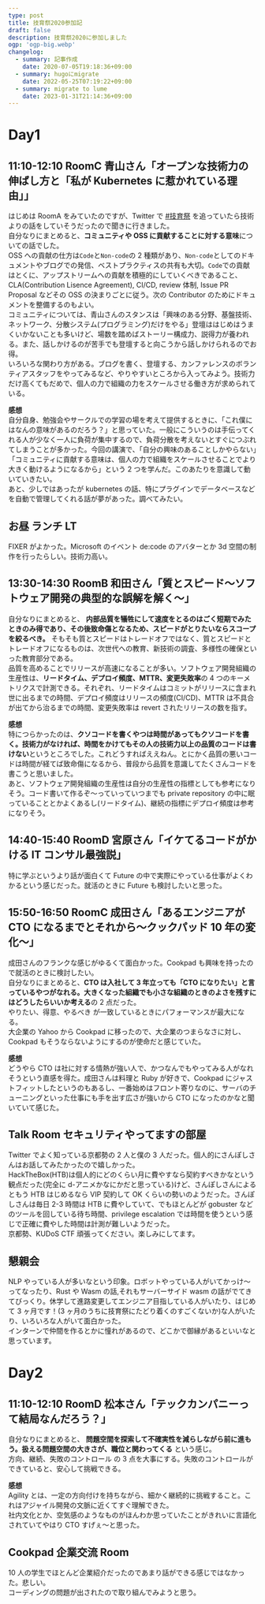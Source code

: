 ```yaml
---
type: post
title: 技育祭2020参加記
draft: false
description: 技育祭2020に参加しました
ogp: 'ogp-big.webp'
changelog:
  - summary: 記事作成
    date: 2020-07-05T19:18:36+09:00
  - summary: hugoにmigrate
    date: 2022-05-25T07:19:22+09:00
  - summary: migrate to lume
    date: 2023-01-31T21:14:36+09:00
---
```


# Day1

## 11:10-12:10 RoomC 青山さん「オープンな技術力の伸ばし方と「私が Kubernetes に惹かれている理由」」

はじめは RoomA をみていたのですが、Twitter で [#技育祭](https://twitter.com/search?q=%23%E6%8A%80%E8%82%B2%E7%A5%AD&src=typed_query) を追っていたら技術よりの話をしていそうだったので聞きに行きました。  
自分なりにまとめると、**コミュニティや OSS に貢献することに対する意味**についての話でした。  
OSS への貢献の仕方は`Code`と`Non-code`の 2 種類があり、`Non-code`としてのドキュメントやブログでの発信、ベストプラクティスの共有も大切。`Code`での貢献はとくに、アップストリームへの貢献を積極的にしていくべきであること、CLA(Contribution Lisence Agreement), CI/CD, review 体制, Issue PR Proposal などその OSS の決まりごとに従う。次の Contributor のためにドキュメントを整備するのもよい。  
コミュニティについては、青山さんのスタンスは「興味のある分野、基盤技術、ネットワーク、分散システム(プログラミング)だけをやる」登壇ははじめはうまくいかないことも多いけど、場数を踏めばストーリー構成力、説得力が養われる。また、話しかけるのが苦手でも登壇すると向こうから話しかけられるのでお得。  
いろいろな関わり方がある。ブログを書く、登壇する、カンファレンスのボランティアスタッフをやってみるなど、やりやすいところから入ってみよう。技術力だけ高くてもだめで、個人の力で組織の力をスケールさせる働き方が求められている。

**感想**  
自分自身、勉強会やサークルでの学習の場を考えて提供するときに、「これ僕にはなんの意味があるのだろう？」と思っていた。一般にこういうのは手伝ってくれる人が少なく一人に負荷が集中するので、負荷分散を考えないとすぐにつぶれてしまうことが多かった。今回の講演で、「自分の興味のあることしかやらない」「コミュニティに貢献する意味は、個人の力で組織をスケールさせることでより大きく動けるようになるから」という 2 つを学んだ。このあたりを意識して動いていきたい。  
あと、少しではあったが kubernetes の話、特にプラグインでデータベースなどを自動で管理してくれる話が夢があった。調べてみたい。

## お昼 ランチ LT

FIXER がよかった。Microsoft のイベント de:code のアバターとか 3d 空間の制作を行ったらしい。技術力高い。

## 13:30-14:30 RoomB 和田さん「質とスピード〜ソフトウェア開発の典型的な誤解を解く〜」

自分なりにまとめると、 **内部品質を犠牲にして速度をとるのはごく短期でみたときのみ得であり、その後致命傷となるため、スピードがとりたいならスコープを絞るべき。** そもそも質とスピードはトレードオフではなく、質とスピードとトレードオフになるものは、次世代への教育、新技術の調査、多様性の確保といった教育部分である。  
品質を高めることでリリースが高速になることが多い。ソフトウェア開発組織の生産性は、**リードタイム、デプロイ頻度、MTTR、変更失敗率**の 4 つのキーメトリクスで計測できる。それぞれ、リードタイムはコミットがリリースに含まれ世に出るまでの時間、デプロイ頻度はリリースの頻度(CI/CD)、MTTR は不具合が出てから治るまでの時間、変更失敗率は revert されたリリースの数を指す。

**感想**  
特につらかったのは、**クソコードを書くやつは時間があってもクソコードを書く。技術力がなければ、時間をかけてもその人の技術力以上の品質のコードは書けない**というところでした。これどうすればええねん。とにかく品質の悪いコードは時間が経てば致命傷になるから、普段から品質を意識してたくさんコードを書こうと思いました。  
あと、ソフトウェア開発組織の生産性は自分の生産性の指標としても参考になりそう。コード書いて作るぞ〜っていっていつまでも private repository の中に眠っていることとかよくあるし(リードタイム)、継続の指標にデプロイ頻度は参考になりそう。

## 14:40-15:40 RoomD 宮原さん「イケてるコードがかける IT コンサル最強説」

特に学ぶというより話が面白くて Future の中で実際にやっている仕事がよくわかるという感じだった。就活のときに Future も検討したいと思った。

## 15:50-16:50 RoomC 成田さん「あるエンジニアが CTO になるまでとそれから〜クックパッド 10 年の変化〜」

成田さんのフランクな感じがゆるくて面白かった。Cookpad も興味を持ったので就活のときに検討したい。  
自分なりにまとめると、**CTO は入社して 3 年立っても「CTO になりたい」と言っているやつがなれる。大きくなった組織でも小さな組織のときのよさを残すにはどうしたらいいか考える**の 2 点だった。  
やりたい、得意、やるべき が一致しているときにパフォーマンスが最大になる。  
大企業の Yahoo から Cookpad に移ったので、大企業のつまらなさに対し、Cookpad もそうならないようにするのが使命だと感じていた。

**感想**  
どうやら CTO は社に対する情熱が強い人で、かつなんでもやってみる人がなれそうという直感を得た。成田さんは料理と Ruby が好きで、Cookpad にジャストフィットしたというのもあるし、一番始めはフロント寄りなのに、サーバのチューニングといった仕事にも手を出す広さが強いから CTO になったのかなと聞いていて感じた。

## Talk Room セキュリティやってますの部屋

Twitter でよく知っている京都勢の 2 人と僕の 3 人だった。個人的にさんぽしさんはお話してみたかったので嬉しかった。  
HackTheBox(HTB)は個人的にどのくらい月に費やすなら契約すべきかなという観点だった(完全に d-アニメかなにかだと思っている)けど、さんぽしさんによるともう HTB はじめるなら VIP 契約して OK くらいの勢いのようだった。さんぽしさんは毎日 2-3 時間は HTB に費やしていて、でもほとんどが gobuster などのツールを回している待ち時間、privilege escalation では時間を使うという感じで正確に費やした時間は計測が難しいようだった。  
京都勢、KUDoS CTF 頑張ってください。楽しみにしてます。

## 懇親会

NLP やっている人が多いなという印象。ロボットやっている人がいてかっけ〜ってなったり、Rust や Wasm の話,それもサーバーサイド wasm の話がでてきてびっくり。休学して進路変更してエンジニア目指している人がいたり、はじめて 3 ヶ月です！(3 ヶ月のうちに技育祭にたどり着くのすごくないか)な人がいたり、いろいろな人がいて面白かった。  
インターンで仲間を作るとかに憧れがあるので、どこかで御縁があるといいなと思っています。

# Day2

## 11:10-12:10 RoomD 松本さん「テックカンパニーって結局なんだろう？」

自分なりにまとめると、 **問題空間を探索して不確実性を減らしながら前に進もう。扱える問題空間の大きさが、職位と関わってくる** という感じ。  
方向、継続、失敗のコントロール の 3 点を大事にする。失敗のコントロールができていると、安心して挑戦できる。

**感想**  
Agility とは、一定の方向付けを持ちながら、細かく継続的に挑戦すること。これはアジャイル開発の文脈に近くてすぐ理解できた。  
社内文化とか、空気感のようなものがほんわか思っていたことがきれいに言語化されていてやはり CTO すげぇ〜と思った。

## Cookpad 企業交流 Room

10 人の学生でほとんど企業紹介だったのであまり話ができる感じではなかった。悲しい。  
コーディングの問題が出されたので取り組んでみようと思う。
